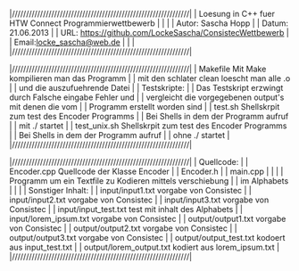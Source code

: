 |///////////////////////////////////////////////////////////////|
|	Loesung in C++ fuer HTW Connect Programmierwettbewerb		|
|																|
|	Autor: Sascha Hopp											|
|	Datum: 21.06.2013											|
|   URL: https://github.com/LockeSascha/ConsistecWettbewerb		|
|	Email:locke_sascha@web.de									|
|																|
|///////////////////////////////////////////////////////////////|

|///////////////////////////////////////////////////////////////|
|	Makefile		Mit Make kompilieren man das Programm		|
|					mit den schlater clean loescht man alle .o	|
|					und die auszufuehrende Datei				|
|	Testskripte:												|
|	Das Testskript erzwingt durch Falsche eingabe Fehler und 	|
|	vergleicht die vorgegebenen output's mit denen die vom		|
|	Programm erstellt worden sind								|
|	test.sh			Shellskrpit zum test des Encoder Programms	|
|					Bei Shells in dem der Programm aufruf		|
|					mit ./ startet								|
|	test_unix.sh	Shellskrpit zum test des Encoder Programms	|
|					Bei Shells in dem der Programm aufruf		|
|					ohne ./ startet								|
|///////////////////////////////////////////////////////////////|

|///////////////////////////////////////////////////////////////|
|	Quellcode:													|
|	Encoder.cpp		Quellcode der Klasse Encoder				|
|	Encoder.h													|
|	main.cpp													|
|																|
|	Programm um ein Textfile zu Kodieren mittels verschiebung	|
|	im Alphabets												|
|																|
|   Sonstiger Inhalt:											|
|	input/input1.txt			vorgabe von Consistec			|
|	input/input2.txt			vorgabe von Consistec			|
|	input/input3.txt			vorgabe von Consistec			|
|	input/input_test.txt		test mit inhalt des Alphabets	|
|	input/lorem_ipsum.txt		vorgabe von Consistec			|
|	output/output1.txt			vorgabe von Consistec			|
|	output/output2.txt			vorgabe von Consistec			|
|	output/output3.txt			vorgabe von Consistec			|
|	output/output_test.txt		kodoert aus input_test.txt		|
|	output/lorem_output.txt		kodiert aus lorem_ipsum.txt		|
|///////////////////////////////////////////////////////////////|